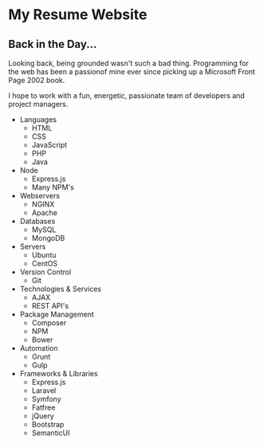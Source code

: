 # My Resume Website

## Back in the Day...

Looking back, being grounded wasn't such a bad thing. Programming for the web has been a passionof mine ever since picking up a Microsoft Front Page 2002 book.

I hope to work with a fun, energetic, passionate team of developers and project managers. 

- Languages
  - HTML
  - CSS
  - JavaScript
  - PHP
  - Java
- Node
  - Express.js
  - Many NPM's
- Webservers 
  - NGINX
  - Apache
- Databases  
  - MySQL
  - MongoDB
- Servers  
  - Ubuntu
  - CentOS
- Version Control   
  - Git
- Technologies & Services
  - AJAX
  - REST API's
- Package Management
  - Composer
  - NPM
  - Bower
- Automation
  - Grunt
  - Gulp
- Frameworks & Libraries
  - Express.js
  - Laravel
  - Symfony
  - Fatfree
  - jQuery
  - Bootstrap
  - SemanticUI